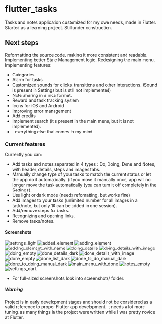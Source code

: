 # flutter_tasks

Tasks and notes application customized for my own needs, made in Flutter. Started as a learning project. Still under construction.

## Next steps

Reformatting the source code, making it more consistent and readable. 
Implementing better State Management logic. 
Redesigning the main menu.
Implementing features: 
  - Categories 
  - Alarm for tasks
  - Customized sounds for clicks, transitions and other interactions. (Sound is present in Settings but is still not implemented)
  - Note sharing in a nice format.
  - Reward and task tracking system
  - Icons for iOS and Android
  - Improving error management
  - Add credits
  - Implement search (it's present in the main menu, but it is not implemented).
  - ..everything else that comes to my mind.
  
### Current features

Currently you can:
  - Add tasks and notes separated in 4 types : Do, Doing, Done and Notes, with header, details, steps and images tabs.
  - Manually change type of your tasks to match the current status or let the app do it automatically. (if you move it manually once, app will no longer move the task automatically (you can turn it off completely in the Settings).
  - Use light or dark mode (needs refomatting, but works fine)
  - Add images to your tasks (unlimited number for all images in a task/note, but only 10 can be added in one session).
  - Add/remove steps for tasks.
  - Recognizing and opening links.
  - Remove tasks/notes.

#### Screenshots
  ![settings_light](https://user-images.githubusercontent.com/34490121/76161465-0ea35400-6134-11ea-8496-4e14527277e8.jpg)
  ![added_element](https://user-images.githubusercontent.com/34490121/76161466-0fd48100-6134-11ea-9ecb-1b5aaa15d9ed.jpg)
  ![adding_element](https://user-images.githubusercontent.com/34490121/76161467-106d1780-6134-11ea-8dc4-c03ebea45ada.jpg)
  ![adding_element_with_name](https://user-images.githubusercontent.com/34490121/76161468-106d1780-6134-11ea-9701-ee997b5c6a4a.jpg)
  ![doing_details](https://user-images.githubusercontent.com/34490121/76161469-119e4480-6134-11ea-82e1-9e2a89d4b554.jpg)
  ![doing_details_with_image](https://user-images.githubusercontent.com/34490121/76161470-1236db00-6134-11ea-97c7-21eac53c4481.jpg)
  ![doing_empty](https://user-images.githubusercontent.com/34490121/76161471-12cf7180-6134-11ea-9510-ad856be0dbeb.jpg)
  ![done_details_dark](https://user-images.githubusercontent.com/34490121/76161472-12cf7180-6134-11ea-8d77-5c31272dd919.jpg)
  ![done_details_with_image](https://user-images.githubusercontent.com/34490121/76161474-13680800-6134-11ea-96c5-a15cd113ece0.jpg)
  ![done_empty](https://user-images.githubusercontent.com/34490121/76161475-14009e80-6134-11ea-88e2-f705b3c734ed.jpg)
  ![done_list_dark](https://user-images.githubusercontent.com/34490121/76161476-14009e80-6134-11ea-9bb4-e6aa0b0be14b.jpg)
  ![done_to_do_manual_dark](https://user-images.githubusercontent.com/34490121/76161477-14993500-6134-11ea-8190-05c928be7eda.jpg)
  ![done_to_doing_manual_dark](https://user-images.githubusercontent.com/34490121/76161478-1531cb80-6134-11ea-8b30-69c7d23187c4.jpg)
  ![main_menu_with_done](https://user-images.githubusercontent.com/34490121/76161479-1531cb80-6134-11ea-9de7-42e84b3dabbe.jpg)
  ![notes_empty](https://user-images.githubusercontent.com/34490121/76161481-1662f880-6134-11ea-8537-7029122b2fd6.jpg)
  ![settings_dark](https://user-images.githubusercontent.com/34490121/76161482-1662f880-6134-11ea-9514-4c67c17e3ea3.jpg)
  
  - For full-sized screenshots look into screenshots/ folder.
##### Warning
  
  Project is in early development stages and should not be considered as a valid reference to proper Flutter app development. It needs a lot more tuning, as many things in the project were written while I was pretty novice at Flutter.
  
